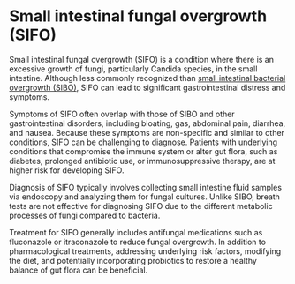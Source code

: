 # Small intestinal fungal overgrowth (SIFO)

Small intestinal fungal overgrowth (SIFO) is a condition where there is an excessive growth of fungi, particularly Candida species, in the small intestine. Although less commonly recognized than [small intestinal bacterial overgrowth (SIBO)](../small-intestinal-bacterial-overgrowth/), SIFO can lead to significant gastrointestinal distress and symptoms.

Symptoms of SIFO often overlap with those of SIBO and other gastrointestinal disorders, including bloating, gas, abdominal pain, diarrhea, and nausea. Because these symptoms are non-specific and similar to other conditions, SIFO can be challenging to diagnose. Patients with underlying conditions that compromise the immune system or alter gut flora, such as diabetes, prolonged antibiotic use, or immunosuppressive therapy, are at higher risk for developing SIFO.

Diagnosis of SIFO typically involves collecting small intestine fluid samples via endoscopy and analyzing them for fungal cultures. Unlike SIBO, breath tests are not effective for diagnosing SIFO due to the different metabolic processes of fungi compared to bacteria. 

Treatment for SIFO generally includes antifungal medications such as fluconazole or itraconazole to reduce fungal overgrowth. In addition to pharmacological treatments, addressing underlying risk factors, modifying the diet, and potentially incorporating probiotics to restore a healthy balance of gut flora can be beneficial.
